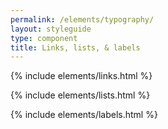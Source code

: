 ```yaml
---
permalink: /elements/typography/
layout: styleguide
type: component
title: Links, lists, & labels
---
```


{% include elements/links.html %}

{% include elements/lists.html %}

{% include elements/labels.html %}
